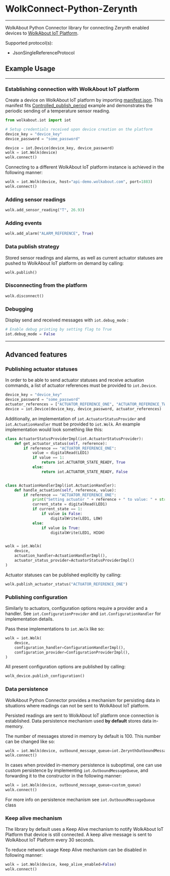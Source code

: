 # WolkConnect-Python-Zerynth
----
WolkAbout Python Connector library for connecting Zerynth enabled devices to [WolkAbout IoT Platform](https://demo.wolkabout.com/#/login).

Supported protocol(s):
* JsonSingleReferenceProtocol

## Example Usage
----

### Establishing connection with WolkAbout IoT platform

Create a device on WolkAbout IoT platform by importing [manifest.json](https://github.com/Wolkabout/wolkabout-iot/blob/master/examples/Controlled_publish_period/manifest.json).
This manifest fits [Controlled_publish_period](https://github.com/Wolkabout/wolkabout-iot/blob/master/examples/Controlled_publish_period/main.py) example and demonstrates the periodic sending of a temperature sensor reading.

```python
from wolkabout.iot import iot

# Setup credentials received upon device creation on the platform
device_key = "device_key"
device_password = "some_password"

device = iot.Device(device_key, device_password)
wolk = iot.Wolk(device)
wolk.connect()
```

Connecting to a different WolkAbout IoT platform instance is achieved in the following manner:

```python
wolk = iot.Wolk(device, host="api-demo.wolkabout.com", port=1883)
wolk.connect()
```

### Adding sensor readings

```python
wolk.add_sensor_reading("T", 26.93)
```

### Adding events

```python
wolk.add_alarm("ALARM_REFERENCE", True)
```

### Data publish strategy

Stored sensor readings and alarms, as well as current actuator statuses are pushed to WolkAbout IoT platform on demand by calling:

```python
wolk.publish()
```

### Disconnecting from the platform

```python
wolk.disconnect()
```

### Debugging

Display send and received messages with `iot.debug_mode` :

```python
# Enable debug printing by setting flag to True
iot.debug_mode = False
```

----

## Advanced features

### Publishing actuator statuses

In order to be able to send actuator statuses and receive actuation commands, a list of actuator references must be provided to `iot.Device`.
```python
device_key = "device_key"
device_password = "some_password"
actuator_references = ["ACTUATOR_REFERENCE_ONE", "ACTUATOR_REFERENCE_TWO"]
device = iot.Device(device_key, device_password, actuator_references)
```

Additionally, an implementation of `iot.ActuatorStatusProvider` and `iot.ActuationHandler` must be provided to `iot.Wolk`.
An example implementation would look something like this:

```python
class ActuatorStatusProviderImpl(iot.ActuatorStatusProvider):
    def get_actuator_status(self, reference):
        if reference == "ACTUATOR_REFERENCE_ONE":
            value = digitalRead(LED1)
            if value == 1:
                return iot.ACTUATOR_STATE_READY, True
            else:
                return iot.ACTUATOR_STATE_READY, False


class ActuationHandlerImpl(iot.ActuationHandler):
    def handle_actuation(self, reference, value):
        if reference == "ACTUATOR_REFERENCE_ONE":
            print("Setting actuator " + reference + " to value: " + str(value))
            current_state = digitalRead(LED1)
            if current_state == 1:
                if value is False:
                    digitalWrite(LED1, LOW)
            else:
                if value is True:
                    digitalWrite(LED1, HIGH)


wolk = iot.Wolk(
    device,
    actuation_handler=ActuationHandlerImpl(),
    actuator_status_provider=ActuatorStatusProviderImpl()
)
```

Actuator statuses can be published explicitly by calling:

```python
wolk.publish_actuator_status("ACTUATOR_REFERENCE_ONE")
```

### Publishing configuration

Similarly to actuators, configuration options require a provider and a handler.
See `iot.ConfigurationProvider` and `iot.ConfigurationHandler` for implementation details.

Pass these implementations to `iot.Wolk` like so:

```python
wolk = iot.Wolk(
    device,
    configuration_handler=ConfigurationHandlerImpl(),
    configuration_provider=ConfigurationProviderImpl(),
)
```

All present configuration options are published by calling:

```python
wolk_device.publish_configuration()
```

### Data persistence

WolkAbout Python Connector provides a mechanism for persisting data in situations where readings can not be sent to WolkAbout IoT platform.

Persisted readings are sent to WolkAbout IoT platform once connection is established.
Data persistence mechanism used **by default** stores data in-memory.

The number of messages stored in memory by default is 100. This number can be changed like so:

```python
wolk = iot.Wolk(device, outbound_message_queue=iot.ZerynthOutboundMessageQueue(message_count))
wolk.connect()
```

In cases when provided in-memory persistence is suboptimal, one can use custom persistence by implementing `iot.OutboundMessageQueue`,
and forwarding it to the constructor in the following manner:

```python
wolk = iot.Wolk(device, outbound_message_queue=custom_queue)
wolk.connect()
```
For more info on persistence mechanism see `iot.OutboundMessageQueue` class

### Keep alive mechanism

The library by default uses a Keep Alive mechanism to notify WolkAbout IoT Platform that device is still connected. A keep alive message is sent to WolkAbout IoT Platform every 30 seconds.

To reduce network usage Keep Alive mechanism can be disabled in following manner:

```python
wolk = iot.Wolk(device, keep_alive_enabled=False)
wolk.connect()
```